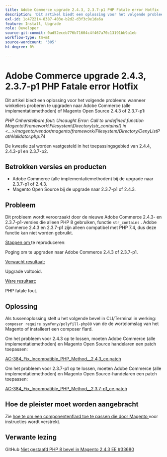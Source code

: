 ```yaml
---
title: Adobe Commerce upgrade 2.4.3, 2.3.7-p1 PHP Fatale error Hotfix
description: 'Dit artikel biedt een oplossing voor het volgende probleem: wanneer winkeliers proberen te upgraden naar Adobe Commerce (alle implementatiemethoden) of Magento Open Source 2.4.3 of 2.3.7-p1:'
exl-id: 1c472214-8387-403e-b2d2-d3f3c9e1da6a
feature: Install, Upgrade
role: Developer
source-git-commit: 0ad52eceb776b71604c4f467a70c13191bb9a1eb
workflow-type: tm+mt
source-wordcount: '305'
ht-degree: 0%

---
```


# Adobe Commerce upgrade 2.4.3, 2.3.7-p1 PHP Fatale error Hotfix

Dit artikel biedt een oplossing voor het volgende probleem: wanneer winkeliers proberen te upgraden naar Adobe Commerce (alle implementatiemethoden) of Magento Open Source 2.4.3 of 2.3.7-p1:

*PHP Onherstelbare fout: Uncaught Error: Call to undefined function Magento\Framework\Filesystem\Directory\str_contains() in &lt;...>/magento/vendor/magento/framework/Filesystem/Directory/DenyListPathValidator.php:74*

De kwestie zal worden vastgesteld in het toepassingsgebied van 2.4.4, 2.4.3-p1 en 2.3.7-p2.

## Betrokken versies en producten

* Adobe Commerce (alle implementatiemethoden) bij de upgrade naar 2.3.7-p1 of 2.4.3.
* Magento Open Source bij de upgrade naar 2.3.7-p1 of 2.4.3.

## Probleem

Dit probleem wordt veroorzaakt door de nieuwe Adobe Commerce 2.4.3- en 2.3.7-p1-versies die alleen PHP 8 gebruiken, functie `str_contains` . Adobe Commerce 2.4.3 en 2.3.7-p1 zijn alleen compatibel met PHP 7.4, dus deze functie kan niet worden gebruikt.

<u> Stappen om </u> te reproduceren:

Poging om te upgraden naar Adobe Commerce 2.4.3 of 2.3.7-p1.

<u> Verwacht resultaat:</u>

Upgrade voltooid.

<u> Ware resultaat:</u>

PHP fatale fout.

## Oplossing

Als tussenoplossing stelt u het volgende bevel in CLI/Terminal in werking: `composer require symfony/polyfill-php80` van de de wortelomslag van het Magento of installeert een composer flard.

Om het probleem voor 2.4.3 op te lossen, moeten Adobe Commerce (alle implementatiemethoden) en Magento Open Source handelaren een patch toepassen:

[AC-384_Fix_Incompatible_PHP_Method__2.4.3_ce.patch](assets/AC-384__Fix_Incompatible_PHP_Method__2.4.3_ce.patch.zip)

Om het probleem voor 2.3.7-p1 op te lossen, moeten Adobe Commerce (alle implementatiemethoden) en Magento Open Source-handelaren een patch toepassen:

[AC-384_Fix_Incompatible_PHP_Method__2.3.7-p1_ce.patch](assets/AC-384__Fix_Incompatible_PHP_Method__2.3.7-p1_ce.patch.zip)

## Hoe de pleister moet worden aangebracht

Zie [ hoe te om een componentenflard toe te passen die door Magento ](/help/how-to/general/how-to-apply-a-composer-patch-provided-by-magento.md) voor instructies wordt verstrekt.

## Verwante lezing

GitHub [ Niet gestaafd PHP 8 bevel in Magento 2.4.3 EE #33680 ](https://github.com/magento/magento2/issues/33680)
